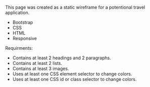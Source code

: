This page was created as a static wireframe for a potentional travel application.
- Bootstrap
- CSS
- HTML
- Responsive

Requirments:
- Contains at least 2 headings and 2 paragraphs. 
- Contains at least 2 lists. 
- Contains at least 3 images. 
- Uses at least one CSS element selector to change colors. 
- Uses at least one CSS id or class selector to change colors.
